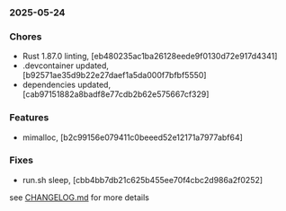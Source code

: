 ### 2025-05-24

### Chores
+ Rust 1.87.0 linting, [eb480235ac1ba26128eede9f0130d72e917d4341]
+ .devcontainer updated, [b92571ae35d9b22e27daef1a5da000f7bfbf5550]
+ dependencies updated, [cab97151882a8badf8e77cdb2b62e575667cf329]

### Features
+ mimalloc, [b2c99156e079411c0beeed52e12171a7977abf64]

### Fixes
+ run.sh sleep, [cbb4bb7db21c625b455ee70f4cbc2d986a2f0252]

see <a href='https://github.com/mrjackwills/mealpedant_backup_pi/blob/main/CHANGELOG.md'>CHANGELOG.md</a> for more details
